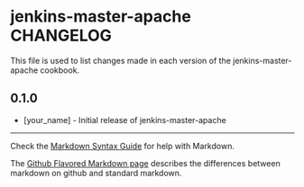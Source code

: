 jenkins-master-apache CHANGELOG
===============================

This file is used to list changes made in each version of the jenkins-master-apache cookbook.

0.1.0
-----
- [your_name] - Initial release of jenkins-master-apache

- - -
Check the [Markdown Syntax Guide](http://daringfireball.net/projects/markdown/syntax) for help with Markdown.

The [Github Flavored Markdown page](http://github.github.com/github-flavored-markdown/) describes the differences between markdown on github and standard markdown.

